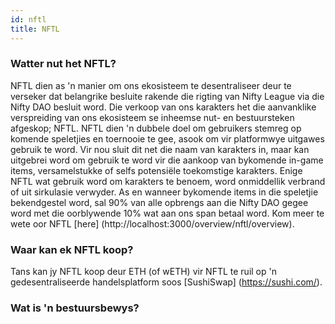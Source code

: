 ```yaml
---
id: nftl
title: NFTL
---
```


### Watter nut het NFTL?

NFTL dien as 'n manier om ons ekosisteem te desentraliseer deur te verseker dat belangrike besluite rakende die rigting van Nifty League via die Nifty DAO besluit word. Die verkoop van ons karakters het die aanvanklike verspreiding van ons ekosisteem se inheemse nut- en bestuursteken afgeskop; NFTL. NFTL dien 'n dubbele doel om gebruikers stemreg op komende speletjies en toernooie te gee, asook om vir platformwye uitgawes gebruik te word. Vir nou sluit dit net die naam van karakters in, maar kan uitgebrei word om gebruik te word vir die aankoop van bykomende in-game items, versamelstukke of selfs potensiële toekomstige karakters. Enige NFTL wat gebruik word om karakters te benoem, word onmiddellik verbrand of uit sirkulasie verwyder. As en wanneer bykomende items in die speletjie bekendgestel word, sal 90% van alle opbrengs aan die Nifty DAO gegee word met die oorblywende 10% wat aan ons span betaal word. Kom meer te wete oor NFTL \[here\] (http://localhost:3000/overview/nftl/overview).

### Waar kan ek NFTL koop?

Tans kan jy NFTL koop deur ETH (of wETH) vir NFTL te ruil op 'n gedesentraliseerde handelsplatform soos \[SushiSwap\] (https://sushi.com/).

### Wat is 'n bestuursbewys?
